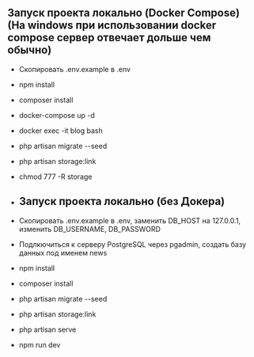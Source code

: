 

## Запуск проекта локально (Docker Compose) (На windows при использовании docker compose сервер отвечает дольше чем обычно)
- Скопировать .env.example в .env
- npm install 
- composer install
- docker-compose up -d
- docker exec -it blog bash 
- php artisan migrate --seed
- php artisan storage:link
- chmod 777 -R storage

- ## Запуск проекта локально (без Докера) 
- Скопировать .env.example в .env, заменить DB_HOST на 127.0.0.1, изменить DB_USERNAME, DB_PASSWORD
- Подлкючиться к серверу PostgreSQL через pgadmin, создать базу данных под именем news
- npm install 
- composer install
- php artisan migrate --seed
- php artisan storage:link
- php artisan serve
- npm run dev


